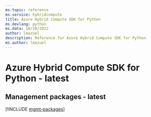 ```yaml
---
ms.topic: reference
ms.service: hybridcompute
title: Azure Hybrid Compute SDK for Python
ms.devlang: python
ms.data: 10/28/2022
author: lmazuel
description: Reference for Azure Hybrid Compute SDK for Python
ms.author: lmazuel
---
```

# Azure Hybrid Compute SDK for Python - latest

## Management packages - latest
[!INCLUDE [mgmt-packages](hybrid-compute-mgmt-index.md)]